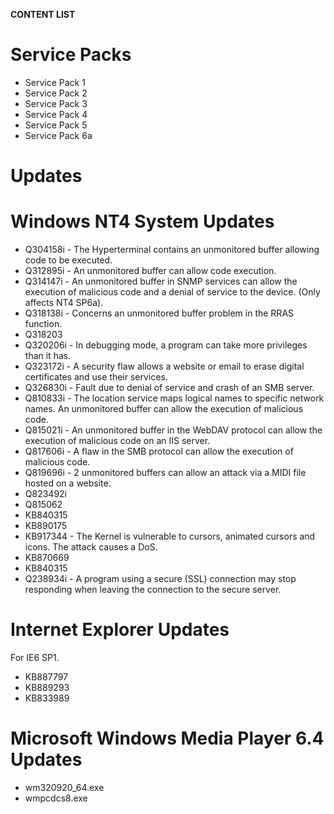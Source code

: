 **CONTENT LIST**

# **Service Packs**

- Service Pack 1
- Service Pack 2
- Service Pack 3 
- Service Pack 4 
- Service Pack 5 
- Service Pack 6a 

# **Updates**

# **Windows NT4 System Updates**

- Q304158i - The Hyperterminal contains an unmonitored buffer allowing code to be executed. 
- Q312895i - An unmonitored buffer can allow code execution.  
- Q314147i - An unmonitored buffer in SNMP services can allow the execution of malicious code and a denial of service to the device. (Only affects NT4 SP6a).
- Q318138i - Concerns an unmonitored buffer problem in the RRAS function.
- Q318203 
- Q320206i - In debugging mode, a program can take more privileges than it has.
- Q323172i - A security flaw allows a website or email to erase digital certificates and use their services. 
- Q326830i - Fault due to denial of service and crash of an SMB server.
- Q810833i - The location service maps logical names to specific network names. An unmonitored buffer can allow the execution of malicious code. 
- Q815021i - An unmonitored buffer in the WebDAV protocol can allow the execution of malicious code on an IIS server. 
- Q817606i - A flaw in the SMB protocol can allow the execution of malicious code. 
- Q819696i - 2 unmonitored buffers can allow an attack via a MIDI file hosted on a website.
- Q823492i 
- Q815062
- KB840315 
- KB890175 
- KB917344 - The Kernel is vulnerable to cursors, animated cursors and icons. The attack causes a DoS. 
- KB870669 
- KB840315
- Q238934i - A program using a secure (SSL) connection may stop responding when leaving the connection to the secure server.

# **Internet Explorer Updates**

For IE6 SP1.

- KB887797 
- KB889293 
- KB833989

# **Microsoft Windows Media Player 6.4 Updates**

- wm320920_64.exe
- wmpcdcs8.exe

